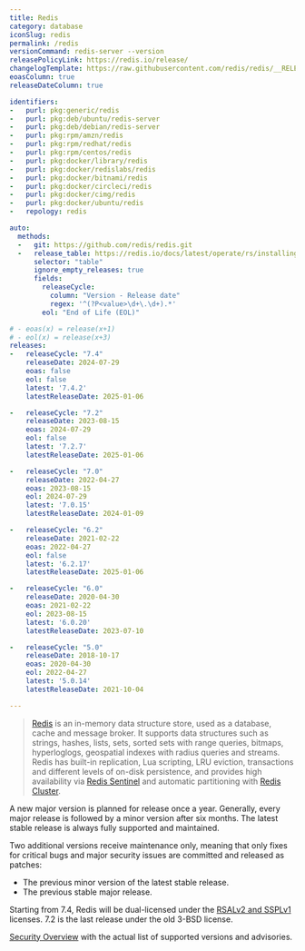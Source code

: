 ```yaml
---
title: Redis
category: database
iconSlug: redis
permalink: /redis
versionCommand: redis-server --version
releasePolicyLink: https://redis.io/release/
changelogTemplate: https://raw.githubusercontent.com/redis/redis/__RELEASE_CYCLE__/00-RELEASENOTES
eoasColumn: true
releaseDateColumn: true

identifiers:
-   purl: pkg:generic/redis
-   purl: pkg:deb/ubuntu/redis-server
-   purl: pkg:deb/debian/redis-server
-   purl: pkg:rpm/amzn/redis
-   purl: pkg:rpm/redhat/redis
-   purl: pkg:rpm/centos/redis
-   purl: pkg:docker/library/redis
-   purl: pkg:docker/redislabs/redis
-   purl: pkg:docker/bitnami/redis
-   purl: pkg:docker/circleci/redis
-   purl: pkg:docker/cimg/redis
-   purl: pkg:docker/ubuntu/redis
-   repology: redis

auto:
  methods:
  -   git: https://github.com/redis/redis.git
  -   release_table: https://redis.io/docs/latest/operate/rs/installing-upgrading/product-lifecycle/
      selector: "table"
      ignore_empty_releases: true
      fields:
        releaseCycle:
          column: "Version - Release date"
          regex: '^(?P<value>\d+\.\d+).*'
        eol: "End of Life (EOL)"

# - eoas(x) = release(x+1)
# - eol(x) = release(x+3)
releases:
-   releaseCycle: "7.4"
    releaseDate: 2024-07-29
    eoas: false
    eol: false
    latest: '7.4.2'
    latestReleaseDate: 2025-01-06

-   releaseCycle: "7.2"
    releaseDate: 2023-08-15
    eoas: 2024-07-29
    eol: false
    latest: '7.2.7'
    latestReleaseDate: 2025-01-06

-   releaseCycle: "7.0"
    releaseDate: 2022-04-27
    eoas: 2023-08-15
    eol: 2024-07-29
    latest: '7.0.15'
    latestReleaseDate: 2024-01-09

-   releaseCycle: "6.2"
    releaseDate: 2021-02-22
    eoas: 2022-04-27
    eol: false
    latest: '6.2.17'
    latestReleaseDate: 2025-01-06

-   releaseCycle: "6.0"
    releaseDate: 2020-04-30
    eoas: 2021-02-22
    eol: 2023-08-15
    latest: '6.0.20'
    latestReleaseDate: 2023-07-10

-   releaseCycle: "5.0"
    releaseDate: 2018-10-17
    eoas: 2020-04-30
    eol: 2022-04-27
    latest: '5.0.14'
    latestReleaseDate: 2021-10-04

---
```


> [Redis](https://redis.io/) is an in-memory data structure store, used
> as a database, cache and message broker. It supports data structures such as strings, hashes,
> lists, sets, sorted sets with range queries, bitmaps, hyperloglogs, geospatial indexes with radius
> queries and streams. Redis has built-in replication, Lua scripting, LRU eviction, transactions and
> different levels of on-disk persistence, and provides high availability via
> [Redis Sentinel](https://redis.io/docs/management/sentinel/) and automatic partitioning with
> [Redis Cluster](https://docs.redis.com/latest/rc/concepts/clustering/).


A new major version is planned for release once a year. Generally, every major release is followed
by a minor version after six months. The latest stable release is always fully supported and
maintained.

Two additional versions receive maintenance only, meaning that only fixes for critical bugs and
major security issues are committed and released as patches:

- The previous minor version of the latest stable release.
- The previous stable major release.

Starting from 7.4, Redis will be dual-licensed under the
[RSALv2 and SSPLv1](https://redis.com/blog/redis-adopts-dual-source-available-licensing/) licenses.
7.2 is the last release under the old 3-BSD license.

[Security Overview](https://github.com/redis/redis/security) with the actual list of supported versions and advisories.
